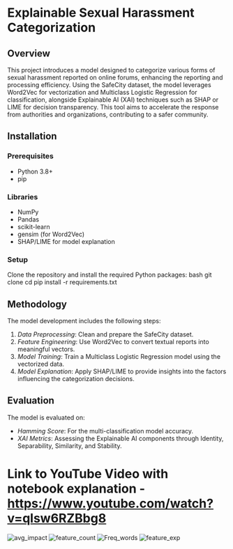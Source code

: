 # Explainable Sexual Harassment Categorization

## Overview
This project introduces a model designed to categorize various forms of sexual harassment reported on online forums, enhancing the reporting and processing efficiency. Using the SafeCity dataset, the model leverages Word2Vec for vectorization and Multiclass Logistic Regression for classification, alongside Explainable AI (XAI) techniques such as SHAP or LIME for decision transparency. This tool aims to accelerate the response from authorities and organizations, contributing to a safer community.

## Installation

### Prerequisites
- Python 3.8+
- pip

### Libraries
- NumPy
- Pandas
- scikit-learn
- gensim (for Word2Vec)
- SHAP/LIME for model explanation

### Setup
Clone the repository and install the required Python packages:
bash
git clone <repository-url>
cd <repository-directory>
pip install -r requirements.txt


## Methodology
The model development includes the following steps:
1. *Data Preprocessing*: Clean and prepare the SafeCity dataset.
2. *Feature Engineering*: Use Word2Vec to convert textual reports into meaningful vectors.
3. *Model Training*: Train a Multiclass Logistic Regression model using the vectorized data.
4. *Model Explanation*: Apply SHAP/LIME to provide insights into the factors influencing the categorization decisions.

## Evaluation
The model is evaluated on:
- *Hamming Score*: For the multi-classification model accuracy.
- *XAI Metrics*: Assessing the Explainable AI components through Identity, Separability, Similarity, and Stability.

# Link to YouTube Video with notebook explanation - https://www.youtube.com/watch?v=qlsw6RZBbg8


   
![avg_impact](https://github.com/YashBodke005/TRINIT_JapaniJamesbond_ML02/assets/98110257/9c4bb2fb-adfa-436f-991a-8c0bc1591604)
![feature_count](https://github.com/YashBodke005/TRINIT_JapaniJamesbond_ML02/assets/98110257/80e8793d-46d6-4743-97e7-1fb845d6b621)
![Freq_words](https://github.com/YashBodke005/TRINIT_JapaniJamesbond_ML02/assets/98110257/a6623c0a-f0f2-480c-877c-bad0974f279e)
![feature_exp](https://github.com/YashBodke005/TRINIT_JapaniJamesbond_ML02/assets/98110257/c242cbbf-01fc-4ab0-8547-674ee840f78b)

